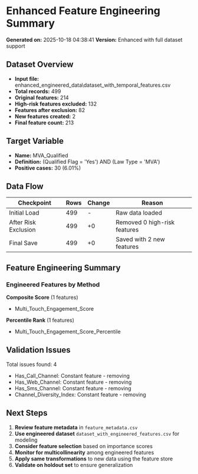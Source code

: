 # Enhanced Feature Engineering Summary

**Generated on:** 2025-10-18 04:38:41
**Version:** Enhanced with full dataset support

## Dataset Overview

- **Input file:** enhanced_engineered_data\dataset_with_temporal_features.csv
- **Total records:** 499
- **Original features:** 214
- **High-risk features excluded:** 132
- **Features after exclusion:** 82
- **New features created:** 2
- **Final feature count:** 213

## Target Variable

- **Name:** MVA_Qualified
- **Definition:** (Qualified Flag = 'Yes') AND (Law Type = 'MVA')
- **Positive cases:** 30 (6.01%)

## Data Flow

| Checkpoint | Rows | Change | Reason |
|------------|------|--------|--------|
| Initial Load | 499 | - | Raw data loaded |
| After Risk Exclusion | 499 | +0 | Removed 0 high-risk features |
| Final Save | 499 | +0 | Saved with 2 new features |

## Feature Engineering Summary

### Engineered Features by Method

**Composite Score** (1 features)
- Multi_Touch_Engagement_Score

**Percentile Rank** (1 features)
- Multi_Touch_Engagement_Score_Percentile

## Validation Issues

Total issues found: 4

- Has_Call_Channel: Constant feature - removing
- Has_Web_Channel: Constant feature - removing
- Has_Sms_Channel: Constant feature - removing
- Channel_Diversity_Index: Constant feature - removing

## Next Steps

1. **Review feature metadata** in `feature_metadata.csv`
2. **Use engineered dataset** `dataset_with_engineered_features.csv` for modeling
3. **Consider feature selection** based on importance scores
4. **Monitor for multicollinearity** among engineered features
5. **Apply same transformations** to new data using the feature store
6. **Validate on holdout set** to ensure generalization
